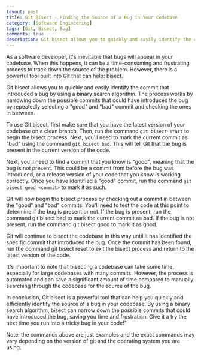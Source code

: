 ```yaml
---
layout: post
title: Git Bisect - Finding the Source of a Bug in Your Codebase
category: [Software Engineering]
tags: [Git, Bisect, Bug]
comments: true
description: Git bisect allows you to quickly and easily identify the commit that introduced a bug by using a binary search algorithm. The process works by narrowing down the possible commits that could have introduced the bug by repeatedly selecting a "good" and "bad" commit and checking the ones in between.
---
```


As a software developer, it's inevitable that bugs will appear in your codebase. When this happens, it can be a time-consuming and frustrating process to track down the source of the problem. However, there is a powerful tool built into Git that can help: bisect.

Git bisect allows you to quickly and easily identify the commit that introduced a bug by using a binary search algorithm. The process works by narrowing down the possible commits that could have introduced the bug by repeatedly selecting a "good" and "bad" commit and checking the ones in between.

To use Git bisect, first make sure that you have the latest version of your codebase on a clean branch. Then, run the command `git bisect start` to begin the bisect process. Next, you'll need to mark the current commit as "bad" using the command `git bisect bad`. This will tell Git that the bug is present in the current version of the code.

Next, you'll need to find a commit that you know is "good", meaning that the bug is not present. This could be a commit from before the bug was introduced, or a release version of your code that you know is working correctly. Once you have identified a "good" commit, run the command `git bisect good <commit>` to mark it as such.

Git will now begin the bisect process by checking out a commit in between the "good" and "bad" commits. You'll need to test the code at this point to determine if the bug is present or not. If the bug is present, run the command git bisect bad to mark the current commit as bad. If the bug is not present, run the command git bisect good to mark it as good.

Git will continue to bisect the codebase in this way until it has identified the specific commit that introduced the bug. Once the commit has been found, run the command git bisect reset to exit the bisect process and return to the latest version of the code.

It's important to note that bisecting a codebase can take some time, especially for large codebases with many commits. However, the process is automated and can save a significant amount of time compared to manually searching through the codebase for the source of the bug.

In conclusion, Git bisect is a powerful tool that can help you quickly and efficiently identify the source of a bug in your codebase. By using a binary search algorithm, bisect can narrow down the possible commits that could have introduced the bug, saving you time and frustration. Give it a try the next time you run into a tricky bug in your code!"

Note: the commands above are just examples and the exact commands may vary depending on the version of git and the operating system you are using.



